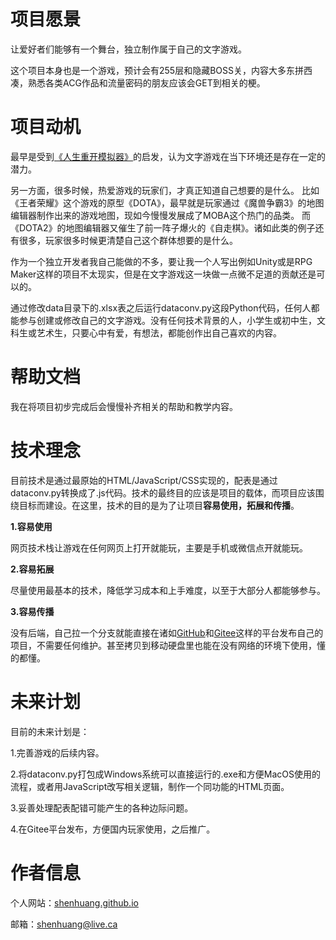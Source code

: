 # 项目愿景

让爱好者们能够有一个舞台，独立制作属于自己的文字游戏。

这个项目本身也是一个游戏，预计会有255层和隐藏BOSS关，内容大多东拼西凑，熟悉各类ACG作品和流量密码的朋友应该会GET到相关的梗。

# 项目动机

最早是受到[《人生重开模拟器》](https://liferestart.syaro.io/view/)的启发，认为文字游戏在当下环境还是存在一定的潜力。

另一方面，很多时候，热爱游戏的玩家们，才真正知道自己想要的是什么。
比如《王者荣耀》这个游戏的原型《DOTA》，最早就是玩家通过《魔兽争霸3》的地图编辑器制作出来的游戏地图，现如今慢慢发展成了MOBA这个热门的品类。
而《DOTA2》的地图编辑器又催生了前一阵子爆火的《自走棋》。诸如此类的例子还有很多，玩家很多时候更清楚自己这个群体想要的是什么。

作为一个独立开发者我自己能做的不多，要让我一个人写出例如Unity或是RPG Maker这样的项目不太现实，但是在文字游戏这一块做一点微不足道的贡献还是可以的。

通过修改data目录下的.xlsx表之后运行dataconv.py这段Python代码，任何人都能参与创建或修改自己的文字游戏。没有任何技术背景的人，小学生或初中生，文科生或艺术生，只要心中有爱，有想法，都能创作出自己喜欢的内容。

# 帮助文档

我在将项目初步完成后会慢慢补齐相关的帮助和教学内容。

# 技术理念

目前技术是通过最原始的HTML/JavaScript/CSS实现的，配表是通过dataconv.py转换成了.js代码。技术的最终目的应该是项目的载体，而项目应该围绕目标而建设。在这里，技术的目的是为了让项目**容易使用，拓展和传播**。

**1.容易使用**

网页技术栈让游戏在任何网页上打开就能玩，主要是手机或微信点开就能玩。

**2.容易拓展**

尽量使用最基本的技术，降低学习成本和上手难度，以至于大部分人都能够参与。

**3.容易传播**

没有后端，自己拉一个分支就能直接在诸如[GitHub](https://github.com/)和[Gitee](https://gitee.com/)这样的平台发布自己的项目，不需要任何维护。甚至拷贝到移动硬盘里也能在没有网络的环境下使用，懂的都懂。

# 未来计划

目前的未来计划是：

1.完善游戏的后续内容。

2.将dataconv.py打包成Windows系统可以直接运行的.exe和方便MacOS使用的流程，或者用JavaScript改写相关逻辑，制作一个同功能的HTML页面。

3.妥善处理配表配错可能产生的各种边际问题。

4.在Gitee平台发布，方便国内玩家使用，之后推广。

# 作者信息

个人网站：[shenhuang.github.io](shenhuang.github.io)

邮箱：shenhuang@live.ca
